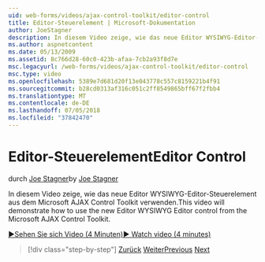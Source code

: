 ```yaml
---
uid: web-forms/videos/ajax-control-toolkit/editor-control
title: Editor-Steuerelement | Microsoft-Dokumentation
author: JoeStagner
description: In diesem Video zeige, wie das neue Editor WYSIWYG-Editor-Steuerelement aus dem Microsoft AJAX Control Toolkit verwenden.
ms.author: aspnetcontent
ms.date: 05/13/2009
ms.assetid: 8c766d28-60c0-423b-afaa-7cb2a93f8d7e
msc.legacyurl: /web-forms/videos/ajax-control-toolkit/editor-control
msc.type: video
ms.openlocfilehash: 5389e7d681d20f13e043778c557c8159221b4f91
ms.sourcegitcommit: b28cd0313af316c051c2ff8549865bff67f2fbb4
ms.translationtype: MT
ms.contentlocale: de-DE
ms.lasthandoff: 07/05/2018
ms.locfileid: "37842470"
---
```

<a name="editor-control"></a><span data-ttu-id="cf7c2-103">Editor-Steuerelement</span><span class="sxs-lookup"><span data-stu-id="cf7c2-103">Editor Control</span></span>
====================
<span data-ttu-id="cf7c2-104">durch [Joe Stagner](https://github.com/JoeStagner)</span><span class="sxs-lookup"><span data-stu-id="cf7c2-104">by [Joe Stagner](https://github.com/JoeStagner)</span></span>

<span data-ttu-id="cf7c2-105">In diesem Video zeige, wie das neue Editor WYSIWYG-Editor-Steuerelement aus dem Microsoft AJAX Control Toolkit verwenden.</span><span class="sxs-lookup"><span data-stu-id="cf7c2-105">This video will demonstrate how to use the new Editor WYSIWYG Editor control from the Microsoft AJAX Control Toolkit.</span></span>

[<span data-ttu-id="cf7c2-106">&#9654;Sehen Sie sich Video (4 Minuten)</span><span class="sxs-lookup"><span data-stu-id="cf7c2-106">&#9654; Watch video (4 minutes)</span></span>](https://channel9.msdn.com/Blogs/ASP-NET-Site-Videos/editor-control)

> [!div class="step-by-step"]
> <span data-ttu-id="cf7c2-107">[Zurück](combo-box.md)
> [Weiter](editor-control-custom.md)</span><span class="sxs-lookup"><span data-stu-id="cf7c2-107">[Previous](combo-box.md)
[Next](editor-control-custom.md)</span></span>
